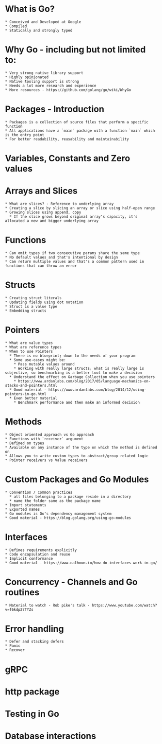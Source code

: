 # What is Go?
    * Conceived and Developed at Google
    * Compiled
    * Statically and strongly typed
# Why Go - including but not limited to:
    * Very strong native library support
    * Highly opinionated
    * Native tooling support is strong
    * Needs a lot more research and experience
    * More resources - https://github.com/golang/go/wiki/WhyGo
# Packages - Introduction
    * Packages is a collection of source files that perform a specific function
    * All applications have a `main` package with a function `main` which is the entry point
    * For better readability, reusability and maintainability
# Variables, Constants and Zero values
# Arrays and Slices
    * What are slices? - Reference to underlying array
    * Creating a slice by slicing an array or slice using half-open range
    * Growing slices using append, copy
      * If the slice grows beyond original array's capacity, it's allocated a new and bigger underlying array
# Functions
    * Can omit types if two consecutive params share the same type
    * No default values and that's intentional by design
    * Can return multiple values and that's a common pattern used in functions that can throw an error
# Structs
    * Creating struct literals
    * Updating fields using dot notation
    * Struct is a value type
    * Embedding structs
# Pointers
    * What are value types
    * What are reference types
    * When to use Pointers
      * There is no blueprint; down to the needs of your program
      * Some use-cases might be:
        * Pass mutable values around
        * Working with really large structs; what is really large is subjective, so benchmarking is a better tool to make a decision
      * Understand the effect on Garbage Collection when you use pointers
        * https://www.ardanlabs.com/blog/2017/05/language-mechanics-on-stacks-and-pointers.html
      * Good material - https://www.ardanlabs.com/blog/2014/12/using-pointers-in-go.html
      * Even better material
        * Benchmark performance and then make an informed decision
# Methods
    * Object oriented approach vs Go approach
    * Functions with `receiver` argument
    * Defined on types
    * Available on any instance of the type on which the method is defined on
    * Allows you to write custom types to abstract/group related logic
    * Pointer receivers vs Value receivers
# Custom Packages and Go Modules
    * Convention / Common practices
      * all files belonging to a package reside in a directory
      * name the folder same as the package name
    * Import statements
    * Exported names
    * Go modules is Go's dependency management system
    * Good material - https://blog.golang.org/using-go-modules
# Interfaces
    * Defines requirements explicitly
    * Code encapsulation and reuse
    * Implicit conformance
    * Good material - https://www.calhoun.io/how-do-interfaces-work-in-go/
# Concurrency - Channels and Go routines
    * Material to watch - Rob pike's talk - https://www.youtube.com/watch?v=f6kdp27TYZs
# Error handling
    * Defer and stacking defers
    * Panic
    * Recover
# gRPC
# http package
# Testing in Go
# Database interactions